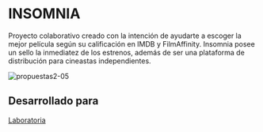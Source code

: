 ﻿# INSOMNIA

Proyecto colaborativo creado con la intención de ayudarte a escoger la mejor película según su calificación en IMDB y FilmAffinity. Insomnia posee un sello la inmediatez de los estrenos, además de ser una plataforma de distribución para cineastas independientes.

![propuestas2-05](https://user-images.githubusercontent.com/32286241/37977850-03b143e0-31bb-11e8-8f24-60d0daddebfb.jpg)

## Desarrollado para
[Laboratoria](http://www.laboratoria.la/)

